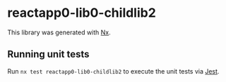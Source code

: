 # reactapp0-lib0-childlib2

This library was generated with [Nx](https://nx.dev).

## Running unit tests

Run `nx test reactapp0-lib0-childlib2` to execute the unit tests via [Jest](https://jestjs.io).
